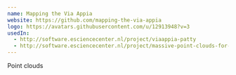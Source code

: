 ```yaml
---
name: Mapping the Via Appia
website: https://github.com/mapping-the-via-appia
logo: https://avatars.githubusercontent.com/u/12913948?v=3
usedIn:
  - http://software.esciencecenter.nl/project/viaappia-patty
  - http://software.esciencecenter.nl/project/massive-point-clouds-for-esciences
---
```

Point clouds
